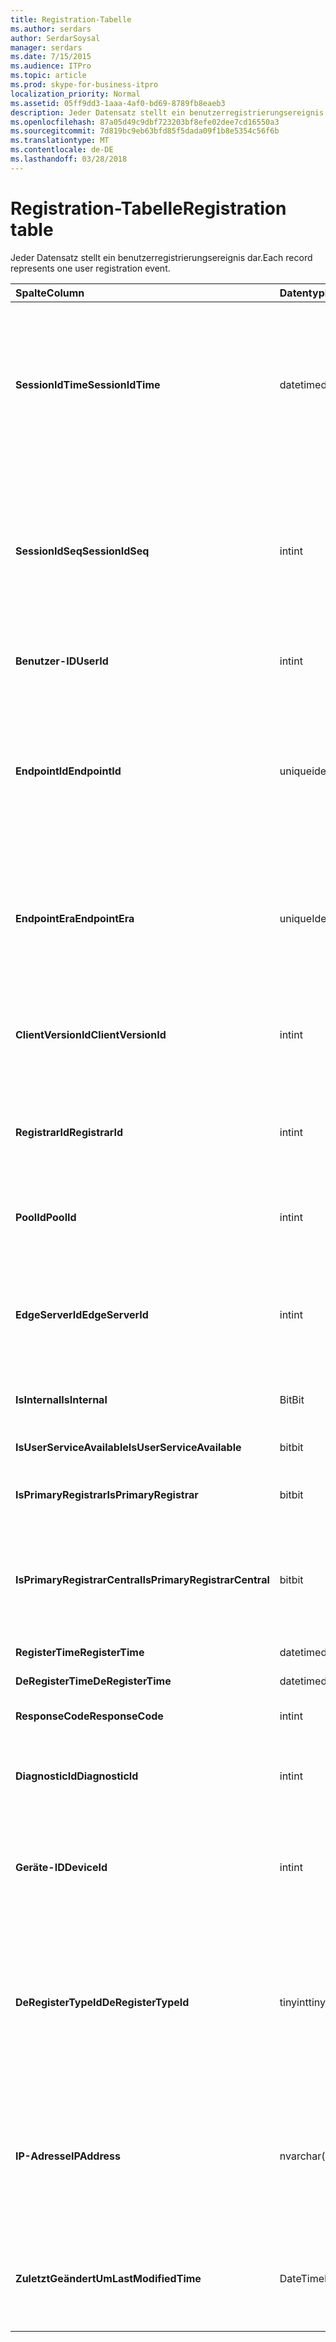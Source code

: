 ```yaml
---
title: Registration-Tabelle
ms.author: serdars
author: SerdarSoysal
manager: serdars
ms.date: 7/15/2015
ms.audience: ITPro
ms.topic: article
ms.prod: skype-for-business-itpro
localization_priority: Normal
ms.assetid: 05ff9dd3-1aaa-4af0-bd69-8789fb8eaeb3
description: Jeder Datensatz stellt ein benutzerregistrierungsereignis dar.
ms.openlocfilehash: 87a05d49c9dbf723203bf8efe02dee7cd16550a3
ms.sourcegitcommit: 7d819bc9eb63bfd85f5dada09f1b8e5354c56f6b
ms.translationtype: MT
ms.contentlocale: de-DE
ms.lasthandoff: 03/28/2018
---
```

# <a name="registration-table"></a><span data-ttu-id="28507-103">Registration-Tabelle</span><span class="sxs-lookup"><span data-stu-id="28507-103">Registration table</span></span>
 
<span data-ttu-id="28507-104">Jeder Datensatz stellt ein benutzerregistrierungsereignis dar.</span><span class="sxs-lookup"><span data-stu-id="28507-104">Each record represents one user registration event.</span></span>
  
|<span data-ttu-id="28507-105">**Spalte**</span><span class="sxs-lookup"><span data-stu-id="28507-105">**Column**</span></span>|<span data-ttu-id="28507-106">**Datentyp**</span><span class="sxs-lookup"><span data-stu-id="28507-106">**Data Type**</span></span>|<span data-ttu-id="28507-107">**Schlüssel/Index**</span><span class="sxs-lookup"><span data-stu-id="28507-107">**Key/Index**</span></span>|<span data-ttu-id="28507-108">**Details**</span><span class="sxs-lookup"><span data-stu-id="28507-108">**Details**</span></span>|
|:-----|:-----|:-----|:-----|
|<span data-ttu-id="28507-109">**SessionIdTime**</span><span class="sxs-lookup"><span data-stu-id="28507-109">**SessionIdTime**</span></span> <br/> |<span data-ttu-id="28507-110">datetime</span><span class="sxs-lookup"><span data-stu-id="28507-110">datetime</span></span>  <br/> |<span data-ttu-id="28507-111">Primär, Fremd</span><span class="sxs-lookup"><span data-stu-id="28507-111">Primary, Foreign</span></span>  <br/> |<span data-ttu-id="28507-112">Zeitpunkt der sitzungsanforderung.</span><span class="sxs-lookup"><span data-stu-id="28507-112">Time of session request.</span></span> <span data-ttu-id="28507-113">Zusammen mit **SessionIdSeq** verwendet zur eindeutigen Identifizierung eine Sitzung.</span><span class="sxs-lookup"><span data-stu-id="28507-113">Used in conjunction with **SessionIdSeq** to uniquely identify a session.</span></span> <span data-ttu-id="28507-114">Finden Sie unter der [Dialogs-Tabelle in Skype für Business Server 2015](dialogs.md) Weitere Informationen.</span><span class="sxs-lookup"><span data-stu-id="28507-114">See the [Dialogs table in Skype for Business Server 2015](dialogs.md) for more information.</span></span> <br/> |
|<span data-ttu-id="28507-115">**SessionIdSeq**</span><span class="sxs-lookup"><span data-stu-id="28507-115">**SessionIdSeq**</span></span> <br/> |<span data-ttu-id="28507-116">int</span><span class="sxs-lookup"><span data-stu-id="28507-116">int</span></span>  <br/> |<span data-ttu-id="28507-117">Primär, Fremd</span><span class="sxs-lookup"><span data-stu-id="28507-117">Primary, Foreign</span></span>  <br/> |<span data-ttu-id="28507-118">ID-Nummer, um die Sitzung zu identifizieren.</span><span class="sxs-lookup"><span data-stu-id="28507-118">ID number to identify the session.</span></span> <span data-ttu-id="28507-119">In Verbindung mit **SessionIdTime** verwendet, um eine Sitzung eindeutig zu identifizieren.</span><span class="sxs-lookup"><span data-stu-id="28507-119">Used in conjunction with **SessionIdTime** to uniquely identify a session.</span></span> <span data-ttu-id="28507-120">Finden Sie unter der [Dialogs-Tabelle in Skype für Business Server 2015](dialogs.md) Weitere Informationen.</span><span class="sxs-lookup"><span data-stu-id="28507-120">See the [Dialogs table in Skype for Business Server 2015](dialogs.md) for more information.</span></span> <br/> |
|<span data-ttu-id="28507-121">**Benutzer-ID**</span><span class="sxs-lookup"><span data-stu-id="28507-121">**UserId**</span></span> <br/> |<span data-ttu-id="28507-122">int</span><span class="sxs-lookup"><span data-stu-id="28507-122">int</span></span>  <br/> |<span data-ttu-id="28507-123">Fremdschlüssel</span><span class="sxs-lookup"><span data-stu-id="28507-123">Foreign</span></span>  <br/> |<span data-ttu-id="28507-124">Die Benutzer-ID.</span><span class="sxs-lookup"><span data-stu-id="28507-124">The user ID.</span></span> <span data-ttu-id="28507-125">Finden Sie in der [Tabelle Benutzer](users.md) Weitere Informationen.</span><span class="sxs-lookup"><span data-stu-id="28507-125">See the [Users table](users.md) for more information.</span></span> <br/> |
|<span data-ttu-id="28507-126">**EndpointId**</span><span class="sxs-lookup"><span data-stu-id="28507-126">**EndpointId**</span></span> <br/> |<span data-ttu-id="28507-127">uniqueidentifier</span><span class="sxs-lookup"><span data-stu-id="28507-127">uniqueidentifier</span></span>  <br/> ||<span data-ttu-id="28507-128">Eine GUID zum Identifizieren eines Endpunkts Registrierung.</span><span class="sxs-lookup"><span data-stu-id="28507-128">A GUID to identify a registration endpoint.</span></span> <span data-ttu-id="28507-129">Das Register-Ereignis aus dem gleichen Computer derselbe Benutzer wird in der Regel die gleiche Endpunkt-ID besitzen.</span><span class="sxs-lookup"><span data-stu-id="28507-129">Usually the register event from the same computer of the same user will have the same endpoint ID.</span></span> <span data-ttu-id="28507-130">Andere Computer verfügen, eine anderen Endpunkt-ID.</span><span class="sxs-lookup"><span data-stu-id="28507-130">Different machines have a different endpoint ID.</span></span>  <br/> |
|<span data-ttu-id="28507-131">**EndpointEra**</span><span class="sxs-lookup"><span data-stu-id="28507-131">**EndpointEra**</span></span> <br/> |<span data-ttu-id="28507-132">uniqueIdentifier</span><span class="sxs-lookup"><span data-stu-id="28507-132">uniqueIdentifier</span></span>  <br/> ||<span data-ttu-id="28507-133">ID zum unterscheiden von Registrierungen, die denselben Benutzer und denselben Endpunkt betreffen.</span><span class="sxs-lookup"><span data-stu-id="28507-133">ID used to differentiate registrations that involve the same user and the same endpoint.</span></span>  <br/> <span data-ttu-id="28507-134">Dieses Feld wurde in Microsoft Lync Server 2013 eingeführt.</span><span class="sxs-lookup"><span data-stu-id="28507-134">This field was introduced in Microsoft Lync Server 2013.</span></span>  <br/> |
|<span data-ttu-id="28507-135">**ClientVersionId**</span><span class="sxs-lookup"><span data-stu-id="28507-135">**ClientVersionId**</span></span> <br/> |<span data-ttu-id="28507-136">int</span><span class="sxs-lookup"><span data-stu-id="28507-136">int</span></span>  <br/> |<span data-ttu-id="28507-137">Fremdschlüssel</span><span class="sxs-lookup"><span data-stu-id="28507-137">Foreign</span></span>  <br/> |<span data-ttu-id="28507-138">Client-Version des aktuellen Benutzers.</span><span class="sxs-lookup"><span data-stu-id="28507-138">Client version of current user.</span></span> <span data-ttu-id="28507-139">[ClientVersions-Tabelle in Skype für Business Server 2015](clientversions.md) Weitere Informationen finden Sie.</span><span class="sxs-lookup"><span data-stu-id="28507-139">See the [ClientVersions table in Skype for Business Server 2015](clientversions.md) for more information.</span></span> <br/> |
|<span data-ttu-id="28507-140">**RegistrarId**</span><span class="sxs-lookup"><span data-stu-id="28507-140">**RegistrarId**</span></span> <br/> |<span data-ttu-id="28507-141">int</span><span class="sxs-lookup"><span data-stu-id="28507-141">int</span></span>  <br/> |<span data-ttu-id="28507-142">Fremdschlüssel</span><span class="sxs-lookup"><span data-stu-id="28507-142">Foreign</span></span>  <br/> |<span data-ttu-id="28507-143">ID des Registrar-Servers für die Registrierung verwendet.</span><span class="sxs-lookup"><span data-stu-id="28507-143">ID of the Registrar Server used for registration.</span></span> <span data-ttu-id="28507-144">Finden Sie weitere Informationen der [Server-Tabelle](servers.md) .</span><span class="sxs-lookup"><span data-stu-id="28507-144">See the [Servers table](servers.md) for more information.</span></span> <br/> |
|<span data-ttu-id="28507-145">**PoolId**</span><span class="sxs-lookup"><span data-stu-id="28507-145">**PoolId**</span></span> <br/> |<span data-ttu-id="28507-146">int</span><span class="sxs-lookup"><span data-stu-id="28507-146">int</span></span>  <br/> |<span data-ttu-id="28507-147">Fremdschlüssel</span><span class="sxs-lookup"><span data-stu-id="28507-147">Foreign</span></span>  <br/> |<span data-ttu-id="28507-148">ID des Pools, in der die Sitzung erfasst wurde.</span><span class="sxs-lookup"><span data-stu-id="28507-148">ID of the pool in which the session was captured.</span></span> <span data-ttu-id="28507-149">Finden Sie weitere Informationen der [Pools-Tabelle](pools.md) .</span><span class="sxs-lookup"><span data-stu-id="28507-149">See the [Pools table](pools.md) for more information.</span></span> <br/> |
|<span data-ttu-id="28507-150">**EdgeServerId**</span><span class="sxs-lookup"><span data-stu-id="28507-150">**EdgeServerId**</span></span> <br/> |<span data-ttu-id="28507-151">int</span><span class="sxs-lookup"><span data-stu-id="28507-151">int</span></span>  <br/> |<span data-ttu-id="28507-152">Fremdschlüssel</span><span class="sxs-lookup"><span data-stu-id="28507-152">Foreign</span></span>  <br/> |<span data-ttu-id="28507-153">Edge-Server die Registrierung wird durchgehen.</span><span class="sxs-lookup"><span data-stu-id="28507-153">Edge Server the registration is going through.</span></span> <span data-ttu-id="28507-154">[EdgeServers-Tabelle in Skype für Business Server 2015](edgeservers.md) Weitere Informationen finden Sie.</span><span class="sxs-lookup"><span data-stu-id="28507-154">See the [EdgeServers table in Skype for Business Server 2015](edgeservers.md) for more information.</span></span> <br/> |
|<span data-ttu-id="28507-155">**IsInternal**</span><span class="sxs-lookup"><span data-stu-id="28507-155">**IsInternal**</span></span> <br/> |<span data-ttu-id="28507-156">Bit</span><span class="sxs-lookup"><span data-stu-id="28507-156">Bit</span></span>  <br/> ||<span data-ttu-id="28507-157">Gibt an, ob der Benutzer von innerhalb oder nicht angemeldet ist.</span><span class="sxs-lookup"><span data-stu-id="28507-157">Whether the user is logged on from internal or not.</span></span>  <br/> |
|<span data-ttu-id="28507-158">**IsUserServiceAvailable**</span><span class="sxs-lookup"><span data-stu-id="28507-158">**IsUserServiceAvailable**</span></span> <br/> |<span data-ttu-id="28507-159">bit</span><span class="sxs-lookup"><span data-stu-id="28507-159">bit</span></span>  <br/> ||<span data-ttu-id="28507-160">Gibt an, ob der Benutzerdienst verfügbar ist.</span><span class="sxs-lookup"><span data-stu-id="28507-160">Whether the UserService is available or not.</span></span>  <br/> |
|<span data-ttu-id="28507-161">**IsPrimaryRegistrar**</span><span class="sxs-lookup"><span data-stu-id="28507-161">**IsPrimaryRegistrar**</span></span> <br/> |<span data-ttu-id="28507-162">bit</span><span class="sxs-lookup"><span data-stu-id="28507-162">bit</span></span>  <br/> ||<span data-ttu-id="28507-163">Gibt an, ob mit der primären Registrierung registrieren Sie oder nicht.</span><span class="sxs-lookup"><span data-stu-id="28507-163">Whether register to the primary Registrar or not.</span></span>  <br/> |
|<span data-ttu-id="28507-164">**IsPrimaryRegistrarCentral**</span><span class="sxs-lookup"><span data-stu-id="28507-164">**IsPrimaryRegistrarCentral**</span></span> <br/> |<span data-ttu-id="28507-165">bit</span><span class="sxs-lookup"><span data-stu-id="28507-165">bit</span></span>  <br/> ||<span data-ttu-id="28507-166">Gibt an, ob der Benutzer mit einer survivable Branch Appliance registriert ist.</span><span class="sxs-lookup"><span data-stu-id="28507-166">Indicates whether or not the user is registered with a survivable branch appliance.</span></span>  <br/> <span data-ttu-id="28507-167">Dieses Feld wurde in Microsoft Lync Server 2013 eingeführt.</span><span class="sxs-lookup"><span data-stu-id="28507-167">This field was introduced in Microsoft Lync Server 2013.</span></span>  <br/> |
|<span data-ttu-id="28507-168">**RegisterTime**</span><span class="sxs-lookup"><span data-stu-id="28507-168">**RegisterTime**</span></span> <br/> |<span data-ttu-id="28507-169">datetime</span><span class="sxs-lookup"><span data-stu-id="28507-169">datetime</span></span>  <br/> ||<span data-ttu-id="28507-170">Zeitpunkt der Registrierung.</span><span class="sxs-lookup"><span data-stu-id="28507-170">Registration time.</span></span>  <br/> |
|<span data-ttu-id="28507-171">**DeRegisterTime**</span><span class="sxs-lookup"><span data-stu-id="28507-171">**DeRegisterTime**</span></span> <br/> |<span data-ttu-id="28507-172">datetime</span><span class="sxs-lookup"><span data-stu-id="28507-172">datetime</span></span>  <br/> ||<span data-ttu-id="28507-173">Aufheben der Registrierung Zeit.</span><span class="sxs-lookup"><span data-stu-id="28507-173">De-Registration time.</span></span>  <br/> |
|<span data-ttu-id="28507-174">**ResponseCode**</span><span class="sxs-lookup"><span data-stu-id="28507-174">**ResponseCode**</span></span> <br/> |<span data-ttu-id="28507-175">int</span><span class="sxs-lookup"><span data-stu-id="28507-175">int</span></span>  <br/> ||<span data-ttu-id="28507-176">Der Antwortcode der registrierungsanforderung.</span><span class="sxs-lookup"><span data-stu-id="28507-176">Response code of the register request.</span></span>  <br/> |
|<span data-ttu-id="28507-177">**DiagnosticId**</span><span class="sxs-lookup"><span data-stu-id="28507-177">**DiagnosticId**</span></span> <br/> |<span data-ttu-id="28507-178">int</span><span class="sxs-lookup"><span data-stu-id="28507-178">int</span></span>  <br/> ||<span data-ttu-id="28507-179">Diagnose-ID der registrierungsanforderung.</span><span class="sxs-lookup"><span data-stu-id="28507-179">Diagnostic ID of the register request.</span></span> <span data-ttu-id="28507-180">Dies gibt dieses Typs Diagnoseinformationen an.</span><span class="sxs-lookup"><span data-stu-id="28507-180">This indicates that diagnostic information type.</span></span>  <br/> |
|<span data-ttu-id="28507-181">**Geräte-ID**</span><span class="sxs-lookup"><span data-stu-id="28507-181">**DeviceId**</span></span> <br/> |<span data-ttu-id="28507-182">int</span><span class="sxs-lookup"><span data-stu-id="28507-182">int</span></span>  <br/> |<span data-ttu-id="28507-183">Fremdschlüssel</span><span class="sxs-lookup"><span data-stu-id="28507-183">Foreign</span></span>  <br/> |<span data-ttu-id="28507-184">Das Gerät, dem die Register-Anforderung stammt.</span><span class="sxs-lookup"><span data-stu-id="28507-184">The device that the register request is coming from.</span></span> <span data-ttu-id="28507-185">[Devices-Tabelle in Skype für Business Server 2015](devices.md) Weitere Informationen finden Sie.</span><span class="sxs-lookup"><span data-stu-id="28507-185">See the [Devices table in Skype for Business Server 2015](devices.md) for more information.</span></span> <br/> |
|<span data-ttu-id="28507-186">**DeRegisterTypeId**</span><span class="sxs-lookup"><span data-stu-id="28507-186">**DeRegisterTypeId**</span></span> <br/> |<span data-ttu-id="28507-187">tinyint</span><span class="sxs-lookup"><span data-stu-id="28507-187">tinyint</span></span>  <br/> |<span data-ttu-id="28507-188">Fremdschlüssel</span><span class="sxs-lookup"><span data-stu-id="28507-188">Foreign</span></span>  <br/> |<span data-ttu-id="28507-189">Der Grund des De-register, beispielsweise 'Benutzer initiiert', 'Registrierung abgelaufen', 'Client Fail' und mehr.</span><span class="sxs-lookup"><span data-stu-id="28507-189">The reason of de-register, such as 'user initiated', 'registration expired', 'client fail', and more.</span></span> <span data-ttu-id="28507-190">Finden Sie unter der [DeRegisterType-Tabelle in Skype für Business Server 2015](deregistertype.md) für Weitere Informationen.</span><span class="sxs-lookup"><span data-stu-id="28507-190">See the [DeRegisterType table in Skype for Business Server 2015](deregistertype.md) for more information.</span></span> <br/> |
|<span data-ttu-id="28507-191">**IP-Adresse**</span><span class="sxs-lookup"><span data-stu-id="28507-191">**IPAddress**</span></span> <br/> |<span data-ttu-id="28507-192">nvarchar(256)</span><span class="sxs-lookup"><span data-stu-id="28507-192">nvarchar(256)</span></span>  <br/> ||<span data-ttu-id="28507-193">IP-Adresse des Endpunkts der Benutzer registriert sind.</span><span class="sxs-lookup"><span data-stu-id="28507-193">IP address of the endpoint the user registered with.</span></span> <span data-ttu-id="28507-194">Dies kann eine IPv4-Adresse oder eine IPv6-Adresse sein.</span><span class="sxs-lookup"><span data-stu-id="28507-194">This can be an IPv4 address or an IPv6 address.</span></span>  <br/> <span data-ttu-id="28507-195">Dieses Feld wurde in Microsoft Lync Server 2013 eingeführt.</span><span class="sxs-lookup"><span data-stu-id="28507-195">This field was introduced in Microsoft Lync Server 2013.</span></span>  <br/> |
|<span data-ttu-id="28507-196">**ZuletztGeändertUm**</span><span class="sxs-lookup"><span data-stu-id="28507-196">**LastModifiedTime**</span></span> <br/> |<span data-ttu-id="28507-197">DateTime</span><span class="sxs-lookup"><span data-stu-id="28507-197">Datetime</span></span>  <br/> ||<span data-ttu-id="28507-198">Für die interne Verwendung durch den Überwachungsdienst.</span><span class="sxs-lookup"><span data-stu-id="28507-198">For internal use by the Monitoring service.</span></span>  <br/> <span data-ttu-id="28507-199">Dieses Feld wurde in Skype für Business Server 2015 eingeführt.</span><span class="sxs-lookup"><span data-stu-id="28507-199">This field was introduced in Skype for Business Server 2015.</span></span>  <br/> |
   

